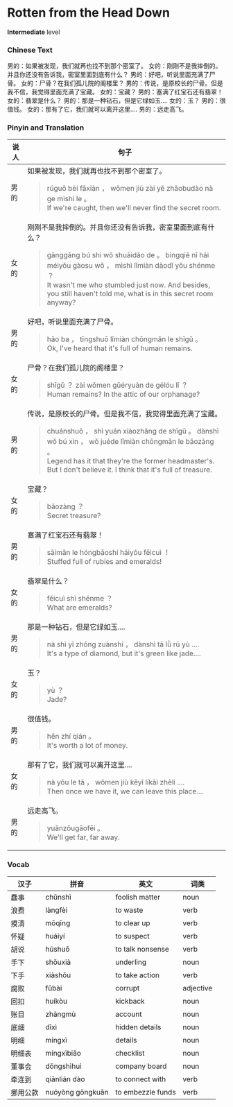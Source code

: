 # Rotten from the Head Down
**Intermediate** level
### Chinese Text
男的：如果被发现，我们就再也找不到那个密室了。
女的：刚刚不是我摔倒的。并且你还没有告诉我，密室里面到底有什么？
男的：好吧，听说里面充满了尸骨。
女的：尸骨？在我们孤儿院的阁楼里？
男的：传说，是原校长的尸骨。但是我不信，我觉得里面充满了宝藏。
女的：宝藏？
男的：塞满了红宝石还有翡翠！
女的：翡翠是什么？
男的：那是一种钻石，但是它绿如玉....
女的：玉？
男的：很值钱。
女的：那有了它，我们就可以离开这里....
男的：远走高飞。

### Pinyin and Translation
|说人|句子|
|----|----|
|男的|如果被发现，我们就再也找不到那个密室了。<blockquote>rúguǒ bèi  fāxiàn ， wǒmen jiù zài yě zhǎobudào nà ge mìshì le 。<br />If we're caught, then we'll never find the secret room.</blockquote>|
|女的|刚刚不是我摔倒的。并且你还没有告诉我，密室里面到底有什么？<blockquote>gānggāng bú shì wǒ shuāidǎo de 。 bìngqiě nǐ hái méiyǒu gàosu wǒ ， mìshì lǐmiàn dàodǐ yǒu shénme ？<br />It wasn't me who stumbled just now. And besides, you still haven't told me, what is in this secret room anyway?</blockquote>|
|男的|好吧，听说里面充满了尸骨。<blockquote>hǎo ba ， tīngshuō lǐmiàn chōngmǎn le shīgǔ 。<br />Ok, I've heard that it's full of human remains.</blockquote>|
|女的|尸骨？在我们孤儿院的阁楼里？<blockquote>shīgǔ ？ zài wǒmen gūéryuàn de gélóu lǐ ？<br />Human remains? In the attic of our orphanage?</blockquote>|
|男的|传说，是原校长的尸骨。但是我不信，我觉得里面充满了宝藏。<blockquote>chuánshuō ， shì yuán xiàozhǎng de shīgǔ 。 dànshì wǒ bú xìn ， wǒ juéde lǐmiàn chōngmǎn le bǎozàng 。<br />Legend has it that they're the former headmaster's. But I don't believe it. I think that it's full of treasure.</blockquote>|
|女的|宝藏？<blockquote>bǎozàng ？<br />Secret treasure?</blockquote>|
|男的|塞满了红宝石还有翡翠！<blockquote>sāimǎn le hóngbǎoshí háiyǒu fěicuì ！<br />Stuffed full of rubies and emeralds!</blockquote>|
|女的|翡翠是什么？<blockquote>fěicuì shì shénme ？<br />What are emeralds?</blockquote>|
|男的|那是一种钻石，但是它绿如玉....<blockquote>nà shì yī zhǒng zuànshí ， dànshì tā lǜ rú yù ....<br />It's a type of diamond, but it's green like jade....</blockquote>|
|女的|玉？<blockquote>yù ？<br />Jade?</blockquote>|
|男的|很值钱。<blockquote>hěn zhí qián 。<br />It's worth a lot of money.</blockquote>|
|女的|那有了它，我们就可以离开这里....<blockquote>nà yǒu le tā ， wǒmen jiù kěyǐ líkāi zhèli ....<br />Then once we have it, we can leave this place....</blockquote>|
|男的|远走高飞。<blockquote>yuǎnzǒugāofēi 。<br />We'll get far, far away.</blockquote>|
### Vocab
|汉子|拼音|英文|词类|
|----|----|----|----|
|蠢事|chǔnshì|foolish matter|noun|
|浪费|làngfèi|to waste|verb|
|摸清|mōqīng|to clear up|verb|
|怀疑|huáiyí|to suspect|verb|
|胡说|húshuō|to talk nonsense|verb|
|手下|shǒuxià|underling|noun|
|下手|xiàshǒu|to take action|verb|
|腐败|fǔbài|corrupt|adjective|
|回扣|huíkòu|kickback|noun|
|账目|zhàngmù|account|noun|
|底细|dǐxì|hidden details|noun|
|明细|míngxì|details|noun|
|明细表|míngxìbiǎo|checklist|noun|
|董事会|dǒngshìhuì|company board|noun|
|牵连到|qiānlián dào|to connect with|verb|
|挪用公款|nuóyòng gōngkuǎn|to embezzle funds|verb|